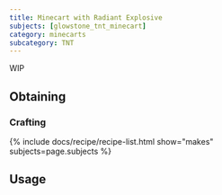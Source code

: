 ```yaml
---
title: Minecart with Radiant Explosive
subjects: [glowstone_tnt_minecart]
category: minecarts
subcategory: TNT
---
```


WIP

Obtaining
---------

### Crafting
{% include docs/recipe/recipe-list.html show="makes" subjects=page.subjects %}

Usage
-----
